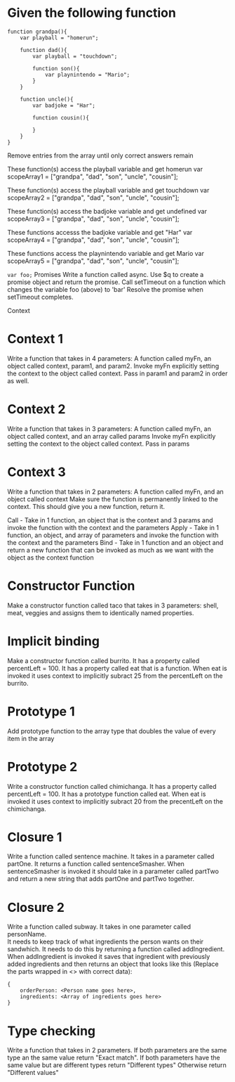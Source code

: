 # Given the following function
```
function grandpa(){
    var playball = "homerun";

    function dad(){
        var playball = "touchdown";

        function son(){
            var playnintendo = "Mario";
        }   
    }

    function uncle(){        
        var badjoke = "Har";

        function cousin(){

        }
    }
}
```

Remove entries from the array until only correct answers remain

These function(s) access the playball variable and get homerun
var scopeArray1 = ["grandpa", "dad", "son", "uncle", "cousin"];

These function(s) access the playball variable and get touchdown
var scopeArray2 = ["grandpa", "dad", "son", "uncle", "cousin"];

These function(s) access the badjoke variable and get undefined
var scopeArray3 = ["grandpa", "dad", "son", "uncle", "cousin"];

These functions accesss the badjoke variable and get "Har"
var scopeArray4 = ["grandpa", "dad", "son", "uncle", "cousin"];

These functions access the playnintendo variable and get Mario
var scopeArray5 = ["grandpa", "dad", "son", "uncle", "cousin"];



`var foo;`
Promises
  Write a function called async.
  Use $q to create a promise object and return the promise.
  Call setTimeout on a function
  which changes the variable foo (above) to 'bar'
  Resolve the promise when setTimeout completes.

Context
# Context 1
Write a function that takes in 4 parameters: A function called myFn, an object called context, param1, and param2.
Invoke myFn explicitly setting the context to the object called context.  Pass in param1 and param2 in order as well.

# Context 2
Write a function that takes in 3 parameters: A function called myFn, an object called context, and an array called params
Invoke myFn explicitly setting the context to the object called context.  Pass in params

# Context 3
Write a function that takes in 2 parameters: A function called myFn, and an object called context
Make sure the function is permanently linked to the context.  This should give you a new function, return it.


Call - Take in 1 function, an object that is the context and 3 params and invoke the function with the context and the parameters
Apply -  Take in 1 function, an object, and array of parameters and invoke the function with the context and the parameters
Bind - Take in 1 function and an object and return a new function that can be invoked as much as we want with the object as the context function


# Constructor Function
Make a constructor function called taco that takes in 3 parameters: shell, meat, veggies and assigns them to identically named properties.


# Implicit binding
Make a constructor function called burrito.  It has a property called percentLeft = 100.  It has a property called eat that is a function.  When eat is invoked it uses context to implicitly subract 25 from the percentLeft on the burrito.


# Prototype 1 
Add prototype function to the array type that doubles the value of every item in the array

# Prototype 2
Write a constructor function called chimichanga.  It has a property called percentLeft = 100.  It has a prototype function called eat.  When eat is invoked it uses context to implicitly subract 20 from the precentLeft on the chimichanga.


# Closure 1
Write a function called sentence machine.  It takes in a parameter called partOne.  It returns a function called sentenceSmasher.
When sentenceSmasher is invoked it should take in a parameter called partTwo and return a new string that adds partOne and partTwo together.  

# Closure 2
Write a function called subway.  It takes in one parameter called personName.  
It needs to keep track of what ingredients the person wants on their sandwhich.
It needs to do this by returning a function called addIngredient.  
When addIngredient is invoked it saves that ingredient with previously added ingredients and then returns an object that looks like this (Replace the parts wrapped in <> with correct data): 
```
{
    orderPerson: <Person name goes here>,
    ingredients: <Array of ingredients goes here>
}
```

# Type checking
Write a function that takes in 2 parameters.
If both parameters are the same type an the same value return "Exact match".
If both parameters have the same value but are different types return "Different types"
Otherwise return "Different values" 